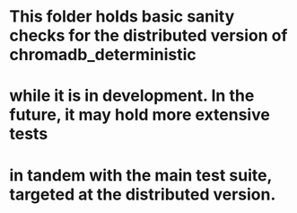 # This folder holds basic sanity checks for the distributed version of chromadb_deterministic
# while it is in development. In the future, it may hold more extensive tests
# in tandem with the main test suite, targeted at the distributed version.
